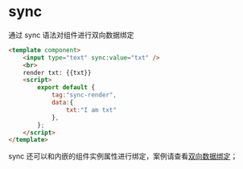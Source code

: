 # sync

通过 sync 语法对组件进行双向数据绑定

<comp-viewer comp-name="sync-render">

```html
<template component>
    <input type="text" sync:value="txt" />
    <br>
    render txt: {{txt}}
    <script>
        export default {
            tag:"sync-render",
            data:{
                txt:"I am txt"
            },
        };
    </script>
</template>
```

</comp-viewer>

sync 还可以和内嵌的组件实例属性进行绑定，案例请查看[双向数据绑定](../../cases/sync.md)；
